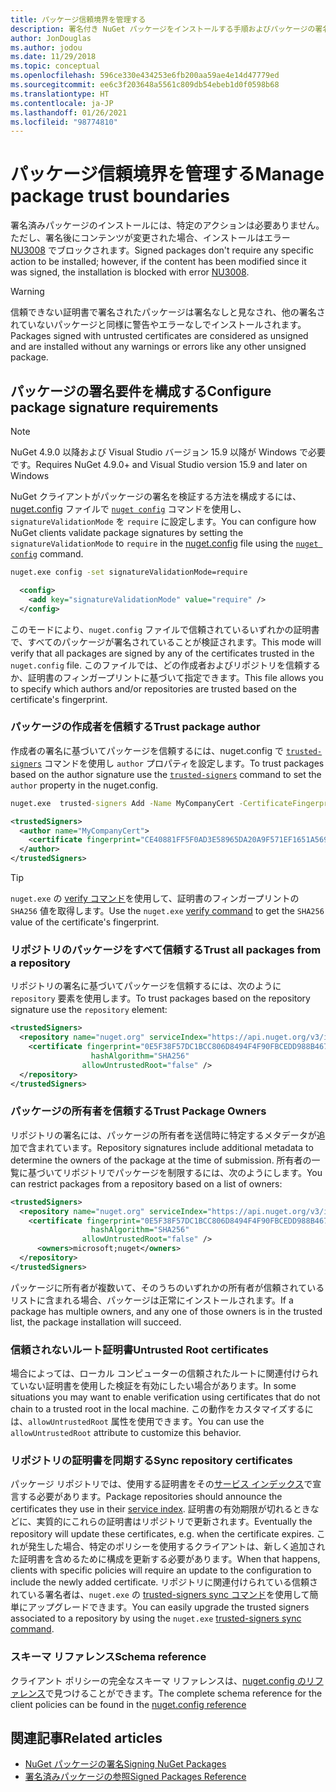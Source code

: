```yaml
---
title: パッケージ信頼境界を管理する
description: 署名付き NuGet パッケージをインストールする手順およびパッケージの署名の信頼設定を構成する方法を説明します。
author: JonDouglas
ms.author: jodou
ms.date: 11/29/2018
ms.topic: conceptual
ms.openlocfilehash: 596ce330e434253e6fb200aa59ae4e14d47779ed
ms.sourcegitcommit: ee6c3f203648a5561c809db54ebeb1d0f0598b68
ms.translationtype: HT
ms.contentlocale: ja-JP
ms.lasthandoff: 01/26/2021
ms.locfileid: "98774810"
---
```

# <a name="manage-package-trust-boundaries"></a><span data-ttu-id="ebb1e-103">パッケージ信頼境界を管理する</span><span class="sxs-lookup"><span data-stu-id="ebb1e-103">Manage package trust boundaries</span></span>

<span data-ttu-id="ebb1e-104">署名済みパッケージのインストールには、特定のアクションは必要ありません。ただし、署名後にコンテンツが変更された場合、インストールはエラー [NU3008](../reference/errors-and-warnings/NU3008.md) でブロックされます。</span><span class="sxs-lookup"><span data-stu-id="ebb1e-104">Signed packages don't require any specific action to be installed; however, if the content has been modified since it was signed, the installation is blocked with error [NU3008](../reference/errors-and-warnings/NU3008.md).</span></span>

> [!Warning]
> <span data-ttu-id="ebb1e-105">信頼できない証明書で署名されたパッケージは署名なしと見なされ、他の署名されていないパッケージと同様に警告やエラーなしでインストールされます。</span><span class="sxs-lookup"><span data-stu-id="ebb1e-105">Packages signed with untrusted certificates are considered as unsigned and are installed without any warnings or errors like any other unsigned package.</span></span>

## <a name="configure-package-signature-requirements"></a><span data-ttu-id="ebb1e-106">パッケージの署名要件を構成する</span><span class="sxs-lookup"><span data-stu-id="ebb1e-106">Configure package signature requirements</span></span>

> [!Note]
> <span data-ttu-id="ebb1e-107">NuGet 4.9.0 以降および Visual Studio バージョン 15.9 以降が Windows で必要です。</span><span class="sxs-lookup"><span data-stu-id="ebb1e-107">Requires NuGet 4.9.0+ and Visual Studio version 15.9 and later on Windows</span></span>

<span data-ttu-id="ebb1e-108">NuGet クライアントがパッケージの署名を検証する方法を構成するには、[nuget.config](../reference/nuget-config-file.md) ファイルで [`nuget config`](../reference/cli-reference/cli-ref-config.md) コマンドを使用し、`signatureValidationMode` を `require` に設定します。</span><span class="sxs-lookup"><span data-stu-id="ebb1e-108">You can configure how NuGet clients validate package signatures by setting the `signatureValidationMode` to `require` in the [nuget.config](../reference/nuget-config-file.md) file using the [`nuget config`](../reference/cli-reference/cli-ref-config.md) command.</span></span>

```cmd
nuget.exe config -set signatureValidationMode=require
```

```xml
  <config>
    <add key="signatureValidationMode" value="require" />
  </config>
```

<span data-ttu-id="ebb1e-109">このモードにより、`nuget.config` ファイルで信頼されているいずれかの証明書で、すべてのパッケージが署名されていることが検証されます。</span><span class="sxs-lookup"><span data-stu-id="ebb1e-109">This mode will verify that all packages are signed by any of the certificates trusted in the `nuget.config` file.</span></span> <span data-ttu-id="ebb1e-110">このファイルでは、どの作成者およびリポジトリを信頼するか、証明書のフィンガープリントに基づいて指定できます。</span><span class="sxs-lookup"><span data-stu-id="ebb1e-110">This file allows you to specify which authors and/or repositories are trusted based on the certificate's fingerprint.</span></span>

### <a name="trust-package-author"></a><span data-ttu-id="ebb1e-111">パッケージの作成者を信頼する</span><span class="sxs-lookup"><span data-stu-id="ebb1e-111">Trust package author</span></span>

<span data-ttu-id="ebb1e-112">作成者の署名に基づいてパッケージを信頼するには、nuget.config で [`trusted-signers`](../reference/cli-reference/cli-ref-trusted-signers.md) コマンドを使用し `author` プロパティを設定します。</span><span class="sxs-lookup"><span data-stu-id="ebb1e-112">To trust packages based on the author signature use the [`trusted-signers`](../reference/cli-reference/cli-ref-trusted-signers.md) command to set the `author` property in the nuget.config.</span></span>

```cmd
nuget.exe  trusted-signers Add -Name MyCompanyCert -CertificateFingerprint CE40881FF5F0AD3E58965DA20A9F571EF1651A56933748E1BF1C99E537C4E039 -FingerprintAlgorithm SHA256
```

```xml
<trustedSigners>
  <author name="MyCompanyCert">
    <certificate fingerprint="CE40881FF5F0AD3E58965DA20A9F571EF1651A56933748E1BF1C99E537C4E039" hashAlgorithm="SHA256" allowUntrustedRoot="false" />
  </author>
</trustedSigners>
```

>[!TIP]
><span data-ttu-id="ebb1e-113">`nuget.exe` の [verify コマンド](../reference/cli-reference/cli-ref-verify.md)を使用して、証明書のフィンガープリントの `SHA256` 値を取得します。</span><span class="sxs-lookup"><span data-stu-id="ebb1e-113">Use the `nuget.exe` [verify command](../reference/cli-reference/cli-ref-verify.md) to get the `SHA256` value of the certificate's fingerprint.</span></span>


### <a name="trust-all-packages-from-a-repository"></a><span data-ttu-id="ebb1e-114">リポジトリのパッケージをすべて信頼する</span><span class="sxs-lookup"><span data-stu-id="ebb1e-114">Trust all packages from a repository</span></span>

<span data-ttu-id="ebb1e-115">リポジトリの署名に基づいてパッケージを信頼するには、次のように `repository` 要素を使用します。</span><span class="sxs-lookup"><span data-stu-id="ebb1e-115">To trust packages based on the repository signature use the `repository` element:</span></span>

```xml
<trustedSigners>  
  <repository name="nuget.org" serviceIndex="https://api.nuget.org/v3/index.json">
    <certificate fingerprint="0E5F38F57DC1BCC806D8494F4F90FBCEDD988B4676070...." 
                  hashAlgorithm="SHA256" 
                allowUntrustedRoot="false" />
  </repository>
</trustedSigners>
```

### <a name="trust-package-owners"></a><span data-ttu-id="ebb1e-116">パッケージの所有者を信頼する</span><span class="sxs-lookup"><span data-stu-id="ebb1e-116">Trust Package Owners</span></span>

<span data-ttu-id="ebb1e-117">リポジトリの署名には、パッケージの所有者を送信時に特定するメタデータが追加で含まれています。</span><span class="sxs-lookup"><span data-stu-id="ebb1e-117">Repository signatures include additional metadata to determine the owners of the package at the time of submission.</span></span> <span data-ttu-id="ebb1e-118">所有者の一覧に基づいてリポジトリでパッケージを制限するには、次のようにします。</span><span class="sxs-lookup"><span data-stu-id="ebb1e-118">You can restrict packages from a repository based on a list of owners:</span></span>

```xml
<trustedSigners>  
  <repository name="nuget.org" serviceIndex="https://api.nuget.org/v3/index.json">
    <certificate fingerprint="0E5F38F57DC1BCC806D8494F4F90FBCEDD988B4676070...." 
                  hashAlgorithm="SHA256" 
                allowUntrustedRoot="false" />
      <owners>microsoft;nuget</owners>
  </repository>
</trustedSigners>
```

<span data-ttu-id="ebb1e-119">パッケージに所有者が複数いて、そのうちのいずれかの所有者が信頼されているリストに含まれる場合、パッケージは正常にインストールされます。</span><span class="sxs-lookup"><span data-stu-id="ebb1e-119">If a package has multiple owners, and any one of those owners is in the trusted list, the package installation will succeed.</span></span>

### <a name="untrusted-root-certificates"></a><span data-ttu-id="ebb1e-120">信頼されないルート証明書</span><span class="sxs-lookup"><span data-stu-id="ebb1e-120">Untrusted Root certificates</span></span>

<span data-ttu-id="ebb1e-121">場合によっては、ローカル コンピューターの信頼されたルートに関連付けられていない証明書を使用した検証を有効にしたい場合があります。</span><span class="sxs-lookup"><span data-stu-id="ebb1e-121">In some situations you may want to enable verification using certificates that do not chain to a trusted root in the local machine.</span></span> <span data-ttu-id="ebb1e-122">この動作をカスタマイズするには、`allowUntrustedRoot` 属性を使用できます。</span><span class="sxs-lookup"><span data-stu-id="ebb1e-122">You can use the `allowUntrustedRoot` attribute to customize this behavior.</span></span>

### <a name="sync-repository-certificates"></a><span data-ttu-id="ebb1e-123">リポジトリの証明書を同期する</span><span class="sxs-lookup"><span data-stu-id="ebb1e-123">Sync repository certificates</span></span>

<span data-ttu-id="ebb1e-124">パッケージ リポジトリでは、使用する証明書をその[サービス インデックス](../api/service-index.md)で宣言する必要があります。</span><span class="sxs-lookup"><span data-stu-id="ebb1e-124">Package repositories should announce the certificates they use in their [service index](../api/service-index.md).</span></span> <span data-ttu-id="ebb1e-125">証明書の有効期限が切れるときなどに、実質的にこれらの証明書はリポジトリで更新されます。</span><span class="sxs-lookup"><span data-stu-id="ebb1e-125">Eventually the repository will update these certificates, e.g. when the certificate expires.</span></span> <span data-ttu-id="ebb1e-126">これが発生した場合、特定のポリシーを使用するクライアントは、新しく追加された証明書を含めるために構成を更新する必要があります。</span><span class="sxs-lookup"><span data-stu-id="ebb1e-126">When that happens, clients with specific policies will require an update to the configuration to include the newly added certificate.</span></span> <span data-ttu-id="ebb1e-127">リポジトリに関連付けられている信頼されている署名者は、`nuget.exe` の [trusted-signers sync コマンド](../reference/cli-reference/cli-ref-trusted-signers.md#nuget-trusted-signers-sync--name-name)を使用して簡単にアップグレードできます。</span><span class="sxs-lookup"><span data-stu-id="ebb1e-127">You can easily upgrade the trusted signers associated to a repository by using the `nuget.exe` [trusted-signers sync command](../reference/cli-reference/cli-ref-trusted-signers.md#nuget-trusted-signers-sync--name-name).</span></span>

### <a name="schema-reference"></a><span data-ttu-id="ebb1e-128">スキーマ リファレンス</span><span class="sxs-lookup"><span data-stu-id="ebb1e-128">Schema reference</span></span>

<span data-ttu-id="ebb1e-129">クライアント ポリシーの完全なスキーマ リファレンスは、[nuget.config のリファレンス](../reference/nuget-config-file.md#trustedsigners-section)で見つけることができます。</span><span class="sxs-lookup"><span data-stu-id="ebb1e-129">The complete schema reference for the client policies can be found in the [nuget.config reference](../reference/nuget-config-file.md#trustedsigners-section)</span></span>

## <a name="related-articles"></a><span data-ttu-id="ebb1e-130">関連記事</span><span class="sxs-lookup"><span data-stu-id="ebb1e-130">Related articles</span></span>

- [<span data-ttu-id="ebb1e-131">NuGet パッケージの署名</span><span class="sxs-lookup"><span data-stu-id="ebb1e-131">Signing NuGet Packages</span></span>](../create-packages/Sign-a-Package.md)
- [<span data-ttu-id="ebb1e-132">署名済みパッケージの参照</span><span class="sxs-lookup"><span data-stu-id="ebb1e-132">Signed Packages Reference</span></span>](../reference/Signed-Packages-Reference.md)
